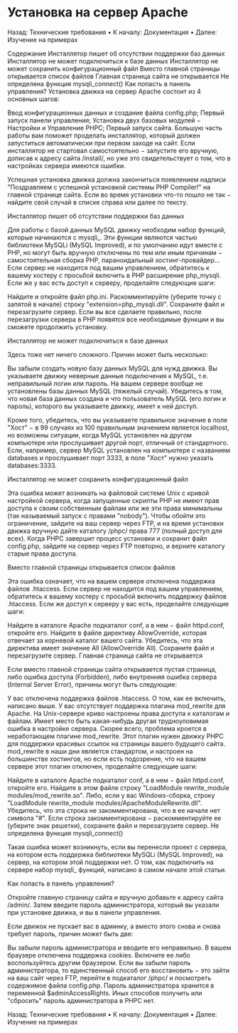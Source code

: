 # Установка на сервер Apache

Назад: Технические требования • К началу: Документация • Далее: Изучение на примерах

Содержание
Инсталлятор пишет об отсутствии поддержки баз данных
Инсталлятор не может подключиться к базе данных
Инсталлятор не может сохранить конфигурационный файл
Вместо главной страницы открывается список файлов
Главная страница сайта не открывается
Не определена функция mysqli_connect()
Как попасть в панель управления?
Установка движка на сервер Apache состоит из 4 основных шагов:

Ввод конфигурационных данных и создание файла config.php;
Первый запуск панели управления;
Установка двух базовых модулей − Настройки и Управление PHPC;
Первый запуск сайта.
Большую часть работы вам поможет проделать инсталлятор, который должен запуститься автоматически при первом заходе на сайт. Если инсталлятор не стартовал самостоятельно − запустите его вручную, дописав к адресу сайта /install/, но уже это свидетельствует о том, что в настройках сервера имеются ошибки.

Успешная установка движка должна закончиться появлением надписи "Поздравляем с успешной установкой системы PHP Compiler!" на главной странице сайта. Если во время установки что-то пошло не так − найдите свой случай в списке справа или далее по тексту.

Инсталлятор пишет об отсутствии поддержки баз данных

Для работы с базой данных MySQL движку необходим набор функций, которые начинаются с mysqli_. Эти функции являются частью библиотеки MySQLi (MySQL Improved), и по умолчанию идут вместе с PHP, но могут быть вручную отключены по тем или иным причинам − самостоятельная сборка PHP, параноидальный хостинг-провайдер... Если сервер не находится под вашим управлением, обратитесь к вашему хостеру с просьбой включить в PHP расширение php_mysqli. Если же у вас есть доступ к серверу, проделайте следующие шаги:

Найдите и откройте файл php.ini.
Раскомментируйте (уберите точку с запятой в начале) строку "extension=php_mysqli.dll".
Сохраните файл и перезагрузите сервер.
Если вы все сделаете правильно, после перезагрузки сервера в PHP появятся все необходимые функции и вы сможете продолжить установку.

Инсталлятор не может подключиться к базе данных

Здесь тоже нет ничего сложного. Причин может быть несколько:

Вы забыли создать новую базу данных MySQL для нужд движка.
Вы указываете движку неверные данные подключения к MySQL, т.е. неправильный логин или пароль.
На вашем сервере вообще не установлены базы данных MySQL (тяжелый случай).
Убедитесь в том, что новая база данных создана и что пользователь MySQL (его логин и пароль), которого вы указываете движку, имеет к ней доступ.

Кроме того, убедитесь, что вы указываете правильное значение в поле "Хост" − в 99 случаях из 100 правильным значением является localhost, но возможны ситуации, когда MySQL установлен на другом компьютере или прослушивает другой порт, отличный от стандартного. Если, например, сервер MySQL установлен на компьютере с названием databases и прослушивает порт 3333, в поле "Хост" нужно указать databases:3333.

Инсталлятор не может сохранить конфигурационный файл

Эта ошибка может возникать на файловой системе Unix с кривой настройкой сервера, когда запущенные скрипты PHP не имеют прав доступа к своим собственным файлам или же эти права минимальны (так называемый запуск с правами "nobody"). Чтобы обойти это ограничение, зайдите на ваш сервер через FTP, и на время установки движка вручную дайте каталогу /phpc/ права 777 (полный доступ для всех). Когда PHPC завершит процесс установки и сохранит файл config.php, зайдите на сервер через FTP повторно, и верните каталогу старые права доступа.

Вместо главной страницы открывается список файлов

Эта ошибка означает, что на вашем сервере отключена поддержка файлов .htaccess. Если сервер не находится под вашим управлением, обратитесь к вашему хостеру с просьбой включить поддержку файлов .htaccess. Если же доступ к серверу у вас есть, проделайте следующие шаги:

Найдите в каталоге Apache подкаталог conf, а в нем − файл httpd.conf, откройте его.
Найдите в файле директиву AllowOverride, которая отвечает за корневой каталог вашего сайта.
Убедитесь, что эта директива имеет значение All (AllowOverride All).
Сохраните файл и перезагрузите сервер.
Главная страница сайта не открывается

Если вместо главной страницы сайта открывается пустая страница, либо ошибка доступа (Forbidden), либо внутренняя ошибка сервера (Internal Server Error), причины могут быть следующие:

У вас отключена поддержка файлов .htaccess. О том, как ее включить, написано выше.
У вас отсутствует поддержка плагина mod_rewrite для Apache.
На Unix-сервере криво настроены права доступа к каталогам и файлам.
Имеет место быть какая-нибудь другая трудноуловимая ошибка в настройке сервера.
Скорее всего, проблема кроется в неработающем плагине mod_rewrite. Этот плагин нужен движку PHPC для поддержки красивых ссылок на страницы вашего будущего сайта. mod_rewrite в наши дни является стандартом, и настроен на большинстве хостингов, но если есть подозрение, что на вашем сервере этот плагин отключен, проделайте следующие шаги:

Найдите в каталоге Apache подкаталог conf, а в нем − файл httpd.conf, откройте его.
Найдите в этом файле строку "LoadModule rewrite_module modules/mod_rewrite.so". Либо, если у вас Windows-сборка, строку "LoadModule rewrite_module modules/ApacheModuleRewrite.dll".
Убедитесь, что эта строка не закомментирована, что в ее начале нет символа "#".
Если строка закомментирована − раскомментируйте ее (уберите знак решетки), сохраните файл и перезагрузите сервер.
Не определена функция mysqli_connect()

Такая ошибка может возникнуть, если вы перенесли проект с сервера, на котором есть поддержка библиотеки MySQLi (MySQL Improved), на сервер, на котором этой поддержки нет. О том, как подключить на сервере набор mysqli_ функций, написано в самом начале этой статьи.

Как попасть в панель управления?

Откройте главную страницу сайта и вручную добавьте к адресу сайта /admin/. Затем введите пароль администратора, который вы указали при установке движка, и вы в панели управления.

Если движок не пускает вас в админку, а вместо этого снова и снова требует пароль, причин может быть две:

Вы забыли пароль администратора и вводите его неправильно.
В вашем браузере отключена поддержка cookies. Включите ее либо воспользуйтесь другим браузером.
Если вы забыли пароль администратора, то единственный способ его восстановить − это зайти на ваш сайт через FTP, перейти в подкаталог /phpc/ и посмотреть содержимое файла config.php. Пароль администратора хранится в переменной $adminAccessRights. Иных способов получить или "сбросить" пароль администратора в PHPC нет.

Назад: Технические требования • К началу: Документация • Далее: Изучение на примерах